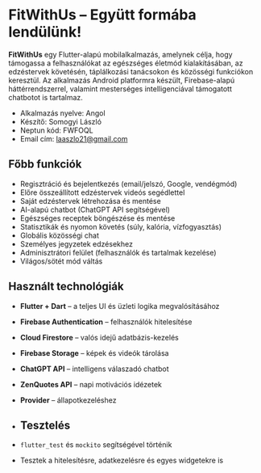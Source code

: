 # FitWithUs – Együtt formába lendülünk!

**FitWithUs** egy Flutter-alapú mobilalkalmazás, amelynek célja, hogy támogassa a felhasználókat az egészséges életmód kialakításában, az edzéstervek követésén, táplálkozási tanácsokon és közösségi funkciókon keresztül. Az alkalmazás Android platformra készült, Firebase-alapú háttérrendszerrel, valamint mesterséges intelligenciával támogatott chatbotot is tartalmaz.

-  Alkalmazás nyelve: Angol
-  Készítő: Somogyi László
-  Neptun kód: FWFOQL
-  Email cím: laaszlo21@gmail.com

##  Főbb funkciók

-  Regisztráció és bejelentkezés (email/jelszó, Google, vendégmód)
-  Előre összeállított edzéstervek videós segédlettel
-  Saját edzéstervek létrehozása és mentése
-  AI-alapú chatbot (ChatGPT API segítségével)
-  Egészséges receptek böngészése és mentése
-  Statisztikák és nyomon követés (súly, kalória, vízfogyasztás)
-  Globális közösségi chat
-  Személyes jegyzetek edzésekhez
-  Adminisztrátori felület (felhasználók és tartalmak kezelése)
-  Világos/sötét mód váltás

##  Használt technológiák

- **Flutter + Dart** – a teljes UI és üzleti logika megvalósításához
- **Firebase Authentication** – felhasználók hitelesítése
- **Cloud Firestore** – valós idejű adatbázis-kezelés
- **Firebase Storage** – képek és videók tárolása
- **ChatGPT API** – intelligens válaszadó chatbot
- **ZenQuotes API** – napi motivációs idézetek
- **Provider** – állapotkezeléshez

- ##  Tesztelés

- `flutter_test` és `mockito` segítségével történik
- Tesztek a hitelesítésre, adatkezelésre és egyes widgetekre is
